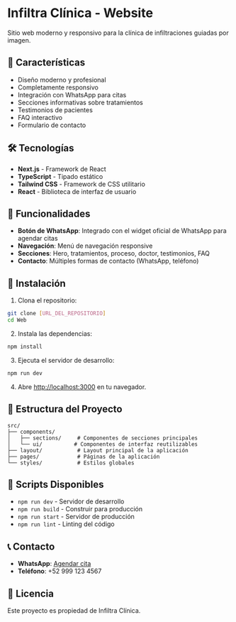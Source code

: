 # Infiltra Clínica - Website

Sitio web moderno y responsivo para la clínica de infiltraciones guiadas por imagen.

## 🚀 Características

- Diseño moderno y profesional
- Completamente responsivo
- Integración con WhatsApp para citas
- Secciones informativas sobre tratamientos
- Testimonios de pacientes
- FAQ interactivo
- Formulario de contacto

## 🛠️ Tecnologías

- **Next.js** - Framework de React
- **TypeScript** - Tipado estático
- **Tailwind CSS** - Framework de CSS utilitario
- **React** - Biblioteca de interfaz de usuario

## 📱 Funcionalidades

- **Botón de WhatsApp**: Integrado con el widget oficial de WhatsApp para agendar citas
- **Navegación**: Menú de navegación responsive
- **Secciones**: Hero, tratamientos, proceso, doctor, testimonios, FAQ
- **Contacto**: Múltiples formas de contacto (WhatsApp, teléfono)

## 🚀 Instalación

1. Clona el repositorio:
```bash
git clone [URL_DEL_REPOSITORIO]
cd Web
```

2. Instala las dependencias:
```bash
npm install
```

3. Ejecuta el servidor de desarrollo:
```bash
npm run dev
```

4. Abre [http://localhost:3000](http://localhost:3000) en tu navegador.

## 📁 Estructura del Proyecto

```
src/
├── components/
│   ├── sections/     # Componentes de secciones principales
│   └── ui/          # Componentes de interfaz reutilizables
├── layout/           # Layout principal de la aplicación
├── pages/            # Páginas de la aplicación
└── styles/           # Estilos globales
```

## 🔧 Scripts Disponibles

- `npm run dev` - Servidor de desarrollo
- `npm run build` - Construir para producción
- `npm run start` - Servidor de producción
- `npm run lint` - Linting del código

## 📞 Contacto

- **WhatsApp**: [Agendar cita](https://w.app/infiltraclinica)
- **Teléfono**: +52 999 123 4567

## 📄 Licencia

Este proyecto es propiedad de Infiltra Clínica.
